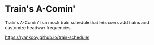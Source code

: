 # Train's A-Comin'

Train's A-Comin' is a mock train schedule that lets users add trains and customize headway frequencies.

https://ryankooy.github.io/train-scheduler
